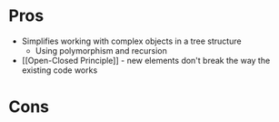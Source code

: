 # Pros
- Simplifies working with complex objects in a tree structure
	- Using polymorphism and recursion
- [[Open-Closed Principle]] - new elements don't break the way the existing code works

# Cons
